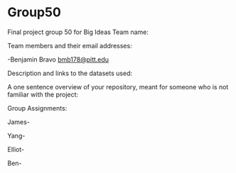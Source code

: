 # Group50
Final project group 50 for Big Ideas
Team name:

Team members and their email addresses:

-Benjamin Bravo bmb178@pitt.edu

Description and links to the datasets used:

A one sentence overview of your repository, meant for someone who is not familiar with the project:

Group Assignments:

James-

Yang-

Elliot-

Ben-
